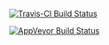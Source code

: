 [![Travis-CI Build Status](https://travis-ci.org/boshek/rsoi.svg?branch=master)](https://travis-ci.org/boshek/rsoi)

[![AppVeyor Build Status](https://ci.appveyor.com/api/projects/status/github/boshek/rsoi?branch=master&svg=true)](https://ci.appveyor.com/project/boshek/rsoi)
